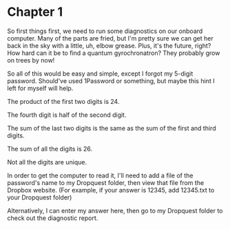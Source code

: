 Chapter 1
======

So first things first, we need to run some diagnostics on our onboard computer. Many of the parts are fried, but I'm pretty sure we can get her back in the sky with a little, uh, elbow grease. Plus, it's the future, right? How hard can it be to find a quantum gyrochronatron? They probably grow on trees by now!

So all of this would be easy and simple, except I forgot my 5-digit password. Should've used 1Password or something, but maybe this hint I left for myself will help.

  

    
The product of the first two digits is 24.

    
The fourth digit is half of the second digit.

    
The sum of the last two digits is the same as the sum of the first and third digits.

    
The sum of all the digits is 26.

    
Not all the digits are unique.

  

In order to get the computer to read it, I'll need to add a file of the password's name to my Dropquest folder, then view that file from the Dropbox website. (For example, if your answer is 12345, add 12345.txt to your Dropquest folder)




Alternatively, I can enter my answer here, then go to my Dropquest folder to check out the diagnostic report.